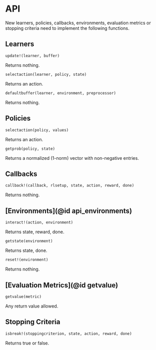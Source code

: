 # API

New learners, policies, callbacks, environments, evaluation metrics or stopping
criteria need to implement the following functions.

## Learners
```
update!(learner, buffer)
```
Returns nothing.

```
selectaction(learner, policy, state)
```
Returns an action.

```
defaultbuffer(learner, environment, preprocessor)
```
Returns nothing.

## Policies
```
selectaction(policy, values)
```
Returns an action.

```
getprob(policy, state)
```
Returns a normalized (1-norm) vector with non-negative entries.

## Callbacks
```
callback!(callback, rlsetup, state, action, reward, done)
```
Returns nothing.

## [Environments](@id api_environments)
```
interact!(action, environment)
```
Returns state, reward, done.

```
getstate(environment)
```
Returns state, done.

```
reset!(environment)
```
Returns nothing.

## [Evaluation Metrics](@id getvalue)

```
getvalue(metric)
```
Any return value allowed.

## Stopping Criteria
```
isbreak!(stoppingcriterion, state, action, reward, done)
```
Returns true or false.
